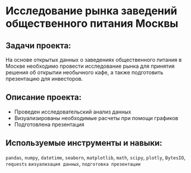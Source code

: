 # Исследование рынка заведений общественного питания Москвы

## Задачи проекта:

На основе открытых данных о заведениях общественного питания в Москве необходимо провести исследование рынка для принятия решения об открытии необычного кафе, а также подготовить презентацию для инвесторов.

## Описание проекта:

* Проведен исследовательский анализ данных
* Визуализированы необходимые расчеты при помощи графиков
* Подготовлена презентация

## Используемые инструменты и навыки:

`pandas`, `numpy`, `datetime`, `seaborn`,  `matplotlib`, `math`, `scipy`, `plotly`, `BytesIO`, `requests`
`визуализация данных`, `подготовка презентации`



